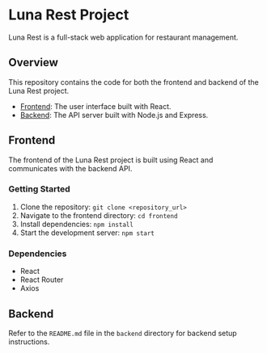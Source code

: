 # Luna Rest Project

Luna Rest is a full-stack web application for restaurant management.

## Overview

This repository contains the code for both the frontend and backend of the Luna Rest project.

- [Frontend](./frontend/README.md): The user interface built with React.
- [Backend](./backend/README.md): The API server built with Node.js and Express.

## Frontend

The frontend of the Luna Rest project is built using React and communicates with the backend API.

### Getting Started

1. Clone the repository: `git clone <repository_url>`
2. Navigate to the frontend directory: `cd frontend`
3. Install dependencies: `npm install`
4. Start the development server: `npm start`

### Dependencies

- React
- React Router
- Axios

## Backend

Refer to the `README.md` file in the `backend` directory for backend setup instructions.
